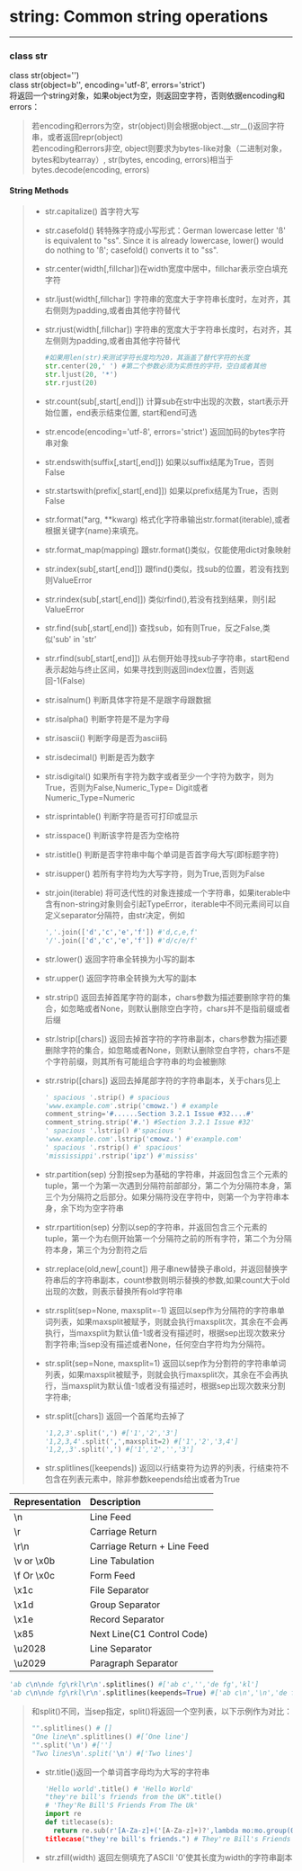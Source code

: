 # string: Common string operations

---

### class str

class str\(object=''\)  
class str\(object=b'', encoding='utf-8', errors='strict'\)  
将返回一个string对象，如果object为空，则返回空字符，否则依据encoding和errors：

> 若encoding和errors为空，str\(object\)则会根据object.\_\_str\_\_\(\)返回字符串，或者返回repr\(object\)  
> 若encoding和errors非空, object则要求为bytes-like对象（二进制对象，bytes和bytearray）, str\(bytes, encoding, errors\)相当于bytes.decode\(encoding, errors\)

#### String Methods

> * str.capitalize\(\) 首字符大写
> * str.casefold\(\) 转特殊字符成小写形式：German lowercase letter 'ß' is equivalent to "ss". Since it is already lowercase, lower\(\) would do nothing to 'ß'; casefold\(\) converts it to "ss".
> * str.center\(width\[,fillchar\]\)在width宽度中居中，fillchar表示空白填充字符
> * str.ljust\(width\[,fillchar\]\) 字符串的宽度大于字符串长度时，左对齐，其右侧则为padding,或者由其他字符替代
> * str.rjust\(width\[,fillchar\]\) 字符串的宽度大于字符串长度时，右对齐，其左侧则为padding,或者由其他字符替代
>   ```py
>   #如果用len(str)来测试字符长度均为20，其涵盖了替代字符的长度
>   str.center(20,' ') #第二个参数必须为实质性的字符，空白或者其他
>   str.ljust(20, '*')
>   str.rjust(20)
>   ```
> * str.count\(sub\[,start\[,end\]\]\) 计算sub在str中出现的次数，start表示开始位置，end表示结束位置, start和end可选
> * str.encode\(encoding='utf-8', errors='strict'\) 返回加码的bytes字符串对象
> * str.endswith\(suffix\[,start\[,end\]\]\) 如果以suffix结尾为True，否则False
> * str.startswith\(prefix\[,start\[,end\]\]\) 如果以prefix结尾为True，否则False
> * str.format\(\*arg, \*\*kwarg\) 格式化字符串输出str.format\(iterable\),或者根据关键字{name}来填充。
> * str.format\_map\(mapping\) 跟str.format\(\)类似，仅能使用dict对象映射
> * str.index\(sub\[,start\[,end\]\]\) 跟find\(\)类似，找sub的位置，若没有找到则ValueError
> * str.rindex\(sub\[,start\[,end\]\]\) 类似rfind\(\),若没有找到结果，则引起ValueError
> * str.find\(sub\[,start\[,end\]\]\) 查找sub，如有则True，反之False,类似'sub' in 'str'
> * str.rfind\(sub\[,start\[,end\]\]\) 从右侧开始寻找sub子字符串，start和end表示起始与终止区间，如果寻找到则返回index位置，否则返回-1\(False\)
>
> * str.isalnum\(\) 判断具体字符是不是跟字母跟数据
>
> * str.isalpha\(\) 判断字符是不是为字母
>
> * str.isascii\(\) 判断字母是否为ascii码
> * str.isdecimal\(\) 判断是否为数字
> * str.isdigital\(\) 如果所有字符为数字或者至少一个字符为数字，则为True，否则为False,Numeric\_Type= Digit或者Numeric\_Type=Numeric
> * str.isprintable\(\) 判断字符是否可打印或显示
> * str.isspace\(\) 判断该字符是否为空格符
> * str.istitle\(\) 判断是否字符串中每个单词是否首字母大写\(即标题字符\)
> * str.isupper\(\) 若所有字符均为大写字符，则为True,否则为False
> * str.join\(iterable\) 将可迭代性的对象连接成一个字符串，如果iterable中含有non-string对象则会引起TypeError，iterable中不同元素间可以自定义separator分隔符，由str决定，例如
>   ```py
>   ','.join(['d','c','e','f']) #'d,c,e,f'
>   '/'.join(['d','c','e','f']) #'d/c/e/f'
>   ```
> * str.lower\(\) 返回字符串全转换为小写的副本
> * str.upper\(\) 返回字符串全转换为大写的副本
> * str.strip\(\) 返回去掉首尾字符的副本，chars参数为描述要删除字符的集合，如忽略或者None，则默认删除空白字符，chars并不是指前缀或者后缀
> * str.lstrip\(\[chars\]\) 返回去掉首字符的字符串副本，chars参数为描述要删除字符的集合，如忽略或者None，则默认删除空白字符，chars不是个字符前缀，则其所有可能组合字符串的均会被删除
> * str.rstrip\(\[chars\]\) 返回去掉尾部字符的字符串副本，关于chars见上
>   ```py
>   ' spacious '.strip() # spacious
>   'www.example.com'.strip('cmowz.') # example
>   comment_string='#......Section 3.2.1 Issue #32....#'
>   comment_string.strip('#.') #Section 3.2.1 Issue #32'
>   ' spacious '.lstrip() #'spacious '
>   'www.example.com'.lstrip('cmowz.') #'example.com'
>   ' spacious '.rstrip() #' spacious'
>   'mississippi'.rstrip('ipz') #'mississ'
>   ```
> * str.partition\(sep\) 分割按sep为基础的字符串，并返回包含三个元素的tuple，第一个为第一次遇到分隔符前部部分，第二个为分隔符本身，第三个为分隔符之后部分。如果分隔符没在字符中，则第一个为字符串本身，余下均为空字符串
> * str.rpartition\(sep\) 分割以sep的字符串，并返回包含三个元素的tuple，第一个为右侧开始第一个分隔符之前的所有字符，第二个为分隔符本身，第三个为分割符之后
> * str.replace\(old,new\[,count\]\) 用子串new替换子串old，并返回替换字符串后的字符串副本，count参数则明示替换的参数,如果count大于old出现的次数，则表示替换所有old字符串
> * str.rsplit\(sep=None, maxsplit=-1\) 返回以sep作为分隔符的字符串单词列表，如果maxsplit被赋予，则就会执行maxsplit次，其余在不会再执行，当maxsplit为默认值-1或者没有描述时，根据sep出现次数来分割字符串;当sep没有描述或者None，任何空白字符均为分隔符。
> * str.split\(sep=None, maxsplit=1\) 返回以sep作为分割符的字符串单词列表，如果maxsplit被赋予，则就会执行maxsplit次，其余在不会再执行，当maxsplit为默认值-1或者没有描述时，根据sep出现次数来分割字符串;
> * str.split\(\[chars\]\) 返回一个首尾均去掉了
>   ```py
>   '1,2,3'.split(',') #['1','2','3']
>   '1,2,3,4'.split(',',maxsplit=2) #['1','2','3,4']
>   '1,2,,3'.split(',') #['1','2','','3']
>   ```
> * str.splitlines\(\[keepends\]\) 返回以行结束符为边界的列表，行结束符不包含在列表元素中，除非参数keepends给出或者为True

| Representation | Description |
| :--- | :--- |
| \n | Line Feed |
| \r | Carriage Return |
| \r\n | Carriage Return + Line Feed |
| \v or \x0b | Line Tabulation |
| \f Or \x0c | Form Feed |
| \x1c | File Separator |
| \x1d | Group Separator |
| \x1e | Record Separator |
| \x85 | Next Line\(C1 Control Code\) |
| \u2028 | Line Separator |
| \u2029 | Paragraph Separator |

```py
'ab c\n\nde fg\rkl\r\n'.splitlines() #['ab c','','de fg','kl']
'ab c\n\nde fg\rkl\r\n'.splitlines(keepends=True) #['ab c\n','\n','de fg\r','kl\r\n']
```

> 和split\(\)不同，当sep指定，split\(\)将返回一个空列表，以下示例作为对比：
>
> ```py
> "".splitlines() # []
> "One line\n".splitlines() #[’One line']
> "".split('\n') #['']
> "Two lines\n'.split('\n') #['Two lines']
> ```
>
> * str.title\(\)返回一个单词首字母均为大写的字符串
>   ```py
>   'Hello world'.title() # 'Hello World'
>   "they're bill's friends from the UK".title()
>   # 'They'Re Bill'S Friends From The Uk'
>   import re
>   def titlecase(s):
>     return re.sub(r'[A-Za-z]+('[A-Za-z]+)?',lambda mo:mo.group(0)[0].upper() + mo.group(0)[1:].lower(),s)
>   titlecase("they're bill's friends.") # They're Bill's Friends
>   ```
> * str.zfill\(width\) 返回左侧填充了ASCII '0'使其长度为width的字符串副本



